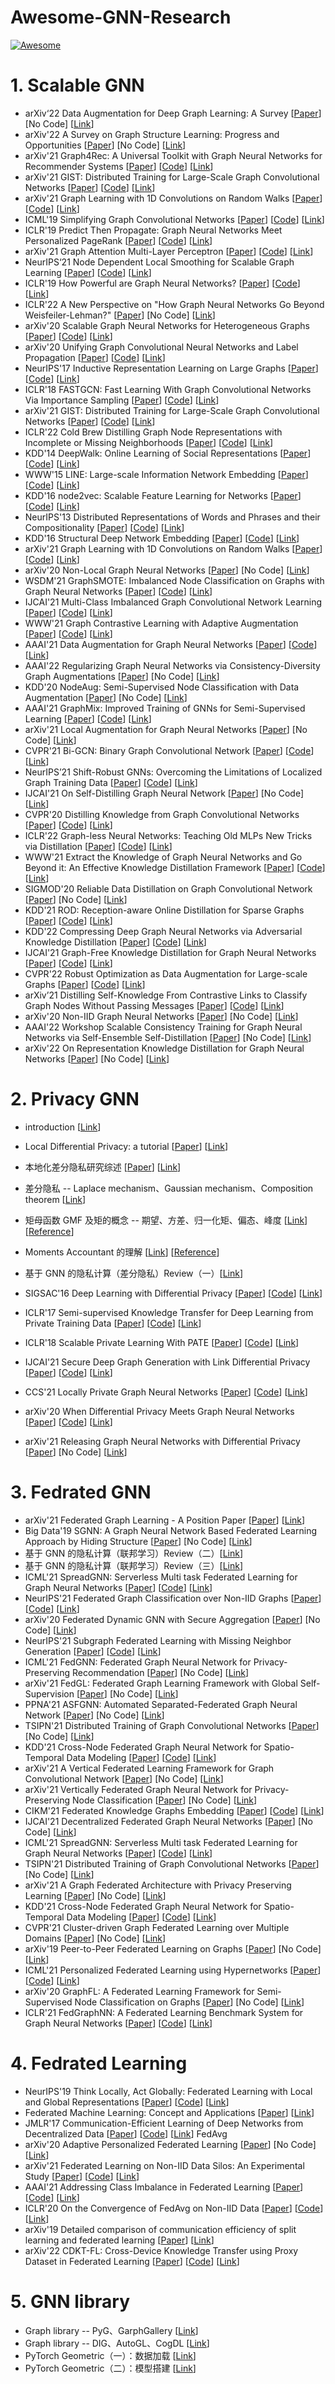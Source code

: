 # Awesome-GNN-Research

[![Awesome](https://cdn.rawgit.com/sindresorhus/awesome/d7305f38d29fed78fa85652e3a63e154dd8e8829/media/badge.svg)](https://github.com/XunKaiLi/Awesome-GNN-Research)

# 1. Scalable GNN

- arXiv‘22 Data Augmentation for Deep Graph Learning: A Survey  [[Paper](https://arxiv.org/pdf/2202.08235.pdf)] [No Code] [[Link](https://zhuanlan.zhihu.com/p/492146847)]
- arXiv'22 A Survey on Graph Structure Learning: Progress and Opportunities [[Paper](https://arxiv.org/pdf/2103.03036.pdf)] [No Code] [[Link](https://zhuanlan.zhihu.com/p/470614896)]
- arXiv'21 Graph4Rec: A Universal Toolkit with Graph Neural Networks for Recommender Systems [[Paper](https://arxiv.org/abs/2112.01035)] [[Code](https://github.com/PaddlePaddle/PGL/tree/main/apps/Graph4Rec)] [[Link](https://zhuanlan.zhihu.com/p/443243204)]
- arXiv'21 GIST: Distributed Training for Large-Scale Graph Convolutional Networks [[Paper](https://arxiv.org/abs/2102.10424)] [[Code](https://github.com/wolfecameron/GIST)] [[Link](https://zhuanlan.zhihu.com/p/433427134)]
- arXiv'21 Graph Learning with 1D Convolutions on Random Walks [[Paper](https://arxiv.org/abs/2102.08786)] [[Code](https://github.com/toenshoff/CRaWl)] [[Link](https://zhuanlan.zhihu.com/p/434173732)]
- ICML'19 Simplifying Graph Convolutional Networks [[Paper](https://arxiv.org/abs/1902.07153v1)] [[Code](https://github.com/Tiiiger/SGC)] [[Link](https://zhuanlan.zhihu.com/p/411236675)]
- ICLR'19 Predict Then Propagate: Graph Neural Networks Meet Personalized PageRank [[Paper](https://arxiv.org/abs/1810.05997v5)] [[Code](https://github.com/benedekrozemberczki/APPNP)] [[Link](https://zhuanlan.zhihu.com/p/419843669)]
- arXiv'21 Graph Attention Multi-Layer Perceptron [[Paper](https://arxiv.org/abs/2108.10097)] [[Code](https://github.com/PKU-DAIR/GAMLP)] [[Link](https://zhuanlan.zhihu.com/p/426485085)]
- NeurIPS‘21 Node Dependent Local Smoothing for Scalable Graph Learning [[Paper](https://arxiv.org/abs/2110.14377)] [[Code](https://github.com/zwt233/NDLS)] [[Link](https://zhuanlan.zhihu.com/p/445986238)]
- ICLR'19 How Powerful are Graph Neural Networks? [[Paper](https://arxiv.org/abs/1810.00826)] [[Code](https://github.com/weihua916/powerful-gnns)] [[Link](https://zhuanlan.zhihu.com/p/464818620)] 
- ICLR'22 A New Perspective on "How Graph Neural Networks Go Beyond Weisfeiler-Lehman?" [[Paper](https://openreview.net/forum?id=uxgg9o7bI_3)] [No Code] [[Link](https://zhuanlan.zhihu.com/p/465200994)] 
- arXiv'20 Scalable Graph Neural Networks for Heterogeneous Graphs [[Paper](https://arxiv.org/abs/2011.09679)] [[Code](https://github.com/facebookresearch/NARS)] [[Link](https://zhuanlan.zhihu.com/p/490723967)]
- arXiv'20 Unifying Graph Convolutional Neural Networks and Label Propagation [[Paper](https://arxiv.org/abs/2002.06755)] [[Code](https://github.com/liu6zijian/GCN-LPA-PyTorch)] [[Link](https://zhuanlan.zhihu.com/p/501120937)]
- NeurIPS'17 Inductive Representation Learning on Large Graphs [[Paper](https://arxiv.org/abs/1706.02216v2)] [[Code](https://github.com/williamleif/GraphSAGE)] [[Link](https://zhuanlan.zhihu.com/p/411612848)]
- ICLR'18 FASTGCN: Fast Learning With Graph Convolutional Networks Via Importance Sampling [[Paper](https://arxiv.org/abs/1801.10247)] [[Code](https://github.com/matenure/FastGCN)] [[Link](https://zhuanlan.zhihu.com/p/412020874)]
- arXiv'21 GIST: Distributed Training for Large-Scale Graph Convolutional Networks [[Paper](https://arxiv.org/abs/2102.10424)] [[Code](https://github.com/wolfecameron/GIST)] [[Link](https://zhuanlan.zhihu.com/p/433427134)]
- ICLR'22 Cold Brew Distilling Graph Node Representations with Incomplete or Missing Neighborhoods [[Paper](https://arxiv.org/abs/2111.04840)] [[Code](https://github.com/amazon-research/gnn-tail-generalization)] [[Link](https://zhuanlan.zhihu.com/p/511394613)]
- KDD'14 DeepWalk: Online Learning of Social Representations [[Paper](https://arxiv.org/abs/1403.6652)] [[Code](https://github.com/phanein/deepwalk)] [[Link](https://zhuanlan.zhihu.com/p/412713441)]
- WWW'15 LINE: Large-scale Information Network Embedding [[Paper](https://arxiv.org/abs/1503.03578)] [[Code](https://github.com/snowkylin/line)] [[Link](https://zhuanlan.zhihu.com/p/412787557)]
- KDD'16 node2vec: Scalable Feature Learning for Networks [[Paper](https://arxiv.org/abs/1607.00653)] [[Code](https://github.com/eliorc/node2vec)] [[Link](https://zhuanlan.zhihu.com/p/413046898)]
- NeurIPS'13  Distributed Representations of Words and Phrases and their Compositionality [[Paper](https://arxiv.org/abs/1310.4546)] [[Code](https://github.com/brijml/mikolov_word2vec)] [[Link](https://zhuanlan.zhihu.com/p/413169135)]
- KDD'16 Structural Deep Network Embedding [[Paper](http://www.kdd.org/kdd2016/papers/files/rfp0191-wangAemb.pdf)] [[Code](https://github.com/suanrong/SDNE)] [[Link](https://zhuanlan.zhihu.com/p/413468532)]
- arXiv'21 Graph Learning with 1D Convolutions on Random Walks [[Paper](https://arxiv.org/abs/2102.08786)] [[Code](https://github.com/toenshoff/CRaWl)] [[Link](https://zhuanlan.zhihu.com/p/434173732)]
- arXiv'20 Non-Local Graph Neural Networks [[Paper](https://arxiv.org/abs/2005.14612v1)] [No Code] [[Link](https://zhuanlan.zhihu.com/p/444884642)] 
- WSDM'21 GraphSMOTE: Imbalanced Node Classification on Graphs with Graph Neural Networks [[Paper](https://arxiv.org/abs/2103.08826)] [[Code](https://github.com/TianxiangZhao/GraphSmote)] [[Link](https://zhuanlan.zhihu.com/p/445035949)] 
- IJCAI'21 Multi-Class Imbalanced Graph Convolutional Network Learning [[Paper](https://www.ijcai.org/proceedings/2020/0398.pdf)] [[Code](https://github.com/codeshareabc/DRGCN)] [[Link](https://zhuanlan.zhihu.com/p/446314982)]  
- WWW'21 Graph Contrastive Learning with Adaptive Augmentation [[Paper](https://arxiv.org/abs/2010.14945)] [[Code](https://github.com/CRIPAC-DIG/GCA)] [[Link](https://zhuanlan.zhihu.com/p/446868435)] 
- AAAI'21 Data Augmentation for Graph Neural Networks [[Paper](https://www.aaai.org/AAAI21Papers/AAAI-10012.ZhaoT.pdf)] [[Code](https://github.com/zhao-tong/GAug)] [[Link](https://zhuanlan.zhihu.com/p/466617745)] 
- AAAI'22 Regularizing Graph Neural Networks via Consistency-Diversity Graph Augmentations [[Paper](http://shichuan.org/doc/126.pdf)] [No Code] [[Link](https://zhuanlan.zhihu.com/p/466661027)] 
- KDD'20 NodeAug: Semi-Supervised Node Classification with Data Augmentation [[Paper](https://bhooi.github.io/papers/nodeaug_kdd20.pdf)] [No Code] [[Link](https://zhuanlan.zhihu.com/p/466885671)] 
- AAAI'21 GraphMix: Improved Training of GNNs for Semi-Supervised Learning [[Paper](https://arxiv.org/abs/1909.11715)] [[Code](https://github.com/vikasverma1077/GraphMix)] [[Link](https://zhuanlan.zhihu.com/p/467389235)] 
- arXiv'21 Local Augmentation for Graph Neural Networks [[Paper](https://arxiv.org/pdf/2109.03856.pdf)] [No Code] [[Link](https://zhuanlan.zhihu.com/p/467800945)] 
- CVPR'21 Bi-GCN: Binary Graph Convolutional Network [[Paper](https://arxiv.org/abs/2010.07565)] [[Code](https://github.com/bywmm/Bi-GCN)] [[Link](https://zhuanlan.zhihu.com/p/520825504)]
- NeurIPS’21 Shift-Robust GNNs: Overcoming the Limitations of Localized Graph Training Data [[Paper](https://link.zhihu.com/?target=https%3A//proceedings.neurips.cc/paper/2021/file/eb55e369affa90f77dd7dc9e2cd33b16-Paper.pdf)] [[Code](https://github.com/GentleZhu/Shift-Robust-GNNs)] [[Link](https://zhuanlan.zhihu.com/p/522066981)]
- IJCAI'21 On Self-Distilling Graph Neural Network [[Paper](https://arxiv.org/abs/2011.02255)] [No Code] [[Link](https://zhuanlan.zhihu.com/p/522345993)]
- CVPR'20 Distilling Knowledge from Graph Convolutional Networks [[Paper](https://arxiv.org/abs/2003.10477)] [[Code](https://github.com/ihollywhy/DistillGCN.PyTorch)] [[Link](https://zhuanlan.zhihu.com/p/522926912)]
- ICLR'22 Graph-less Neural Networks: Teaching Old MLPs New Tricks via Distillation [[Paper](https://arxiv.org/abs/2110.08727)] [[Code](https://github.com/snap-research/graphless-neural-networks)] [[Link](https://zhuanlan.zhihu.com/p/523383588)]
- WWW'21  Extract the Knowledge of Graph Neural Networks and Go Beyond it: An Effective Knowledge Distillation Framework  [[Paper](https://arxiv.org/abs/2103.02885)] [[Code](https://github.com/BUPT-GAMMA/CPF)] [[Link](https://zhuanlan.zhihu.com/p/523829567)]
- SIGMOD'20 Reliable Data Distillation on Graph Convolutional Network [[Paper](http://olivier.ruas.free.fr/papers/SIGMOD20.pdf)] [No Code] [[Link](https://zhuanlan.zhihu.com/p/524706697)]
- KDD'21 ROD: Reception-aware Online Distillation for Sparse Graphs [[Paper](https://arxiv.org/pdf/2107.11789.pdf)] [[Code](https://github.com/zwt233/ROD)] [[Link](https://zhuanlan.zhihu.com/p/524839956)]
- KDD'22 Compressing Deep Graph Neural Networks via Adversarial Knowledge Distillation [[Paper](https://arxiv.org/pdf/2205.11678.pdf)] [[Code](https://github.com/MIRALab-USTC/GraphAKD)] [[Link](https://zhuanlan.zhihu.com/p/525223627)]
- IJCAI'21 Graph-Free Knowledge Distillation for Graph Neural Networks [[Paper](https://www.ijcai.org/proceedings/2021/0320.pdf)] [[Code](https://github.com/Xiang-Deng-DL/GFKD)] [[Link](https://zhuanlan.zhihu.com/p/526258612)]
- CVPR'22 Robust Optimization as Data Augmentation for Large-scale Graphs [[Paper](https://openaccess.thecvf.com/content/CVPR2022/papers/Kong_Robust_Optimization_As_Data_Augmentation_for_Large-Scale_Graphs_CVPR_2022_paper.pdf)] [[Code](https://github.com/devnkong/FLAG)] [[Link](https://zhuanlan.zhihu.com/p/527957286)]
- arXiv’21 Distilling Self-Knowledge From Contrastive Links to Classify Graph Nodes Without Passing Messages [[Paper](https://arxiv.org/pdf/2106.08541.pdf)] [[Code](https://github.com/cf020031308/LinkDist)] [[Link](https://zhuanlan.zhihu.com/p/528128661)]
- arXiv'20 Non-IID Graph Neural Networks [[Paper](https://arxiv.org/abs/2005.12386)] [No Code] [[Link](https://zhuanlan.zhihu.com/p/444278767)] 
- AAAI'22 Workshop  Scalable Consistency Training for Graph Neural Networks via Self-Ensemble Self-Distillation [[Paper](https://arxiv.org/pdf/2110.06290.pdf)] [No Code] [[Link](https://zhuanlan.zhihu.com/p/529094761)]
- arXiv'22 On Representation Knowledge Distillation for Graph Neural Networks [[Paper](https://arxiv.org/pdf/2111.04964.pdf)] [No Code] [[Link](https://zhuanlan.zhihu.com/p/529728564)]

# 2. Privacy GNN

- introduction [[Link](https://zhuanlan.zhihu.com/p/416264898)]
- Local Differential Privacy: a tutorial [[Paper](https://arxiv.org/abs/1907.11908)] [[Link](https://zhuanlan.zhihu.com/p/416556008)]
- 本地化差分隐私研究综述 [[Paper](https://wenku.baidu.com/view/ca901cf8876fb84ae45c3b3567ec102de3bddf84?fr=xueshu)] [[Link](https://zhuanlan.zhihu.com/p/417209747)]
- 差分隐私 -- Laplace mechanism、Gaussian mechanism、Composition theorem [[Link](https://zhuanlan.zhihu.com/p/425732159)]
- 矩母函数 GMF 及矩的概念 -- 期望、方差、归一化矩、偏态、峰度 [[Link](https://zhuanlan.zhihu.com/p/425898950)] [[Reference](https://towardsdatascience.com/moment-generating-function-explained-27821a739035)]
- Moments Accountant 的理解 [[Link](https://zhuanlan.zhihu.com/p/425780267)] [[Reference](https://zhuanlan.zhihu.com/p/264779199)]
- 基于 GNN 的隐私计算（差分隐私）Review（一）[[Link](https://zhuanlan.zhihu.com/p/426267637)]

- SIGSAC'16 Deep Learning with Differential Privacy [[Paper](https://arxiv.org/abs/1607.00133v1)] [[Code](https://github.com/lingyunhao/Deep-Learning-with-Differential-Privacy)] [[Link](https://zhuanlan.zhihu.com/p/419216660)]
- ICLR'17 Semi-supervised Knowledge Transfer for Deep Learning from Private Training Data [[Paper](https://arxiv.org/abs/1610.05755)] [[Code](https://github.com/kamathhrishi/PATE)] [[Link](https://zhuanlan.zhihu.com/p/423009101)]
- ICLR'18 Scalable Private Learning With PATE [[Paper](https://arxiv.org/abs/1802.08908)] [[Code](https://github.com/kamathhrishi/PATE)] [[Link](https://zhuanlan.zhihu.com/p/423063552)]

- IJCAI'21 Secure Deep Graph Generation with Link Differential Privacy [[Paper](https://arxiv.org/abs/2005.00455v3)] [[Code](https://github.com/haonan3/Secure-Network-Release-with-Link-Privacy)] [[Link](https://zhuanlan.zhihu.com/p/417555475)]

- CCS'21 Locally Private Graph Neural Networks [[Paper](https://arxiv.org/pdf/2006.05535.pdf)] [[Code](https://github.com/sisaman/LPGNN)] [[Link](https://zhuanlan.zhihu.com/p/423444455)]
- arXiv'20  When Differential Privacy Meets Graph Neural Networks [[Paper](https://arxiv.org/pdf/2006.05535v1.pdf)]  [[Code](https://github.com/sisaman/LPGNN)]  [[Link](https://zhuanlan.zhihu.com/p/423868946)]
- arXiv'21 Releasing Graph Neural Networks with Differential Privacy [[Paper](https://arxiv.org/abs/2109.08907)] [No Code] [[Link](https://zhuanlan.zhihu.com/p/424463019)]

# 3. Fedrated GNN 

- arXiv'21 Federated Graph Learning - A Position Paper [[Paper](https://arxiv.org/abs/2105.11099)] [[Link](https://zhuanlan.zhihu.com/p/431934452)]
- Big Data'19 SGNN: A Graph Neural Network Based Federated Learning Approach by Hiding Structure [[Paper](https://ieeexplore.ieee.org/abstract/document/9005983)] [No Code] [[Link](https://zhuanlan.zhihu.com/p/430953193)] 
- 基于 GNN 的隐私计算（联邦学习）Review（二）[[Link](https://zhuanlan.zhihu.com/p/432071253)]
- 基于 GNN 的隐私计算（联邦学习）Review（三）[[Link](https://zhuanlan.zhihu.com/p/432126858)]
- ICML'21 SpreadGNN: Serverless Multi task Federated Learning for Graph Neural Networks [[Paper](https://arxiv.org/abs/2106.02743)] [[Code](https://github.com/FedML-AI/SpreadGNN)] [[Link](https://zhuanlan.zhihu.com/p/429720860)] 
- NeurIPS'21 Federated Graph Classification over Non-IID Graphs [[Paper](https://arxiv.org/abs/2106.13423)] [[Code](https://github.com/Oxfordblue7/GCFL)] [[Link](https://zhuanlan.zhihu.com/p/430623053)] 
- arXiv'20 Federated Dynamic GNN with Secure Aggregation [[Paper](https://arxiv.org/abs/2009.07351)] [No Code] [[Link](https://www.zhihu.com/creator/manage/creation/all)] 
- NeurIPS'21 Subgraph Federated Learning with Missing Neighbor Generation [[Paper](https://arxiv.org/abs/2106.13430)] [[Code](https://github.com/zkhku/fedsage)] [[Link](https://zhuanlan.zhihu.com/p/430789355)] 
- ICML'21 FedGNN: Federated Graph Neural Network for Privacy-Preserving Recommendation [[Paper](https://arxiv.org/abs/2102.04925)] [No Code] [[Link](https://zhuanlan.zhihu.com/p/428783383)]
- arXiv'21 FedGL: Federated Graph Learning Framework with Global Self-Supervision [[Paper](https://arxiv.org/abs/2105.03170)] [No Code] [[Link](https://zhuanlan.zhihu.com/p/431049080)]
- PPNA'21 ASFGNN: Automated Separated-Federated Graph Neural Network [[Paper](https://arxiv.org/abs/2011.03248)] [No Code] [[Link](https://zhuanlan.zhihu.com/p/431283541)]
- TSIPN'21 Distributed Training of Graph Convolutional Networks [[Paper](https://arxiv.org/abs/2007.06281)] [No Code] [[Link](https://zhuanlan.zhihu.com/p/433329525)] 
- KDD'21 Cross-Node Federated Graph Neural Network for Spatio-Temporal Data Modeling [[Paper](https://arxiv.org/abs/2106.05223)] [[Code](https://github.com/mengcz13/KDD2021_CNFGNN)] [[Link](https://zhuanlan.zhihu.com/p/434839878)] 
- arXiv'21 A Vertical Federated Learning Framework for Graph Convolutional Network [[Paper](https://arxiv.org/abs/2106.11593)] [No Code] [[Link](https://zhuanlan.zhihu.com/p/431900470)] 
- arXiv'21 Vertically Federated Graph Neural Network for Privacy-Preserving Node Classification [[Paper](https://arxiv.org/abs/2005.11903)] [No Code] [[Link](https://zhuanlan.zhihu.com/p/428406637)]
- CIKM'21 Federated Knowledge Graphs Embedding [[Paper](https://arxiv.org/abs/2105.07615)] [[Code](https://github.com/HKUST-KnowComp/FKGE)] [[Link](https://zhuanlan.zhihu.com/p/437895959)] 
- IJCAI'21 Decentralized Federated Graph Neural Networks [[Paper](https://federated-learning.org/fl-ijcai-2021/FTL-IJCAI21_paper_20.pdf)] [No Code] [[Link](https://zhuanlan.zhihu.com/p/430508567)]
- ICML'21 SpreadGNN: Serverless Multi task Federated Learning for Graph Neural Networks [[Paper](https://arxiv.org/abs/2106.02743)] [[Code](https://github.com/FedML-AI/SpreadGNN)] [[Link](https://zhuanlan.zhihu.com/p/429720860)]
- TSIPN'21 Distributed Training of Graph Convolutional Networks [[Paper](https://arxiv.org/abs/2007.06281)] [No Code] [[Link](https://zhuanlan.zhihu.com/p/433329525)] 
- arXiv'21 A Graph Federated Architecture with Privacy Preserving Learning [[Paper](https://arxiv.org/abs/2104.13215)] [No Code] [[Link](https://zhuanlan.zhihu.com/p/433728803)]
- KDD'21 Cross-Node Federated Graph Neural Network for Spatio-Temporal Data Modeling [[Paper](https://arxiv.org/abs/2106.05223)] [[Code](https://github.com/mengcz13/KDD2021_CNFGNN)] [[Link](https://zhuanlan.zhihu.com/p/434839878)]
- CVPR'21 Cluster-driven Graph Federated Learning over Multiple Domains [[Paper](https://arxiv.org/abs/2104.14628)] [No Code] [[Link](https://zhuanlan.zhihu.com/p/440527314)]
- arXiv'19 Peer-to-Peer Federated Learning on Graphs [[Paper](https://arxiv.org/abs/1901.11173)] [No Code] [[Link](https://zhuanlan.zhihu.com/p/441944011)]
- ICML'21 Personalized Federated Learning using Hypernetworks [[Paper](https://arxiv.org/abs/2103.04628)] [[Code](https://github.com/AvivSham/pFedHN)] [[Link](https://zhuanlan.zhihu.com/p/431130945)] 
- arXiv'20 GraphFL: A Federated Learning Framework for Semi-Supervised Node Classification on Graphs [[Paper](https://arxiv.org/abs/2012.04187)] [No Code] [[Link](https://zhuanlan.zhihu.com/p/431479904)] 
- ICLR'21 FedGraphNN: A Federated Learning Benchmark System for Graph Neural Networks [[Paper](https://arxiv.org/abs/2104.07145)] [[Code](https://github.com/FedML-AI/FedGraphNN)] [[Link](https://zhuanlan.zhihu.com/p/429220636)] 

# 4. Fedrated Learning

- NeurIPS'19 Think Locally, Act Globally: Federated Learning with Local and Global Representations [[Paper](https://arxiv.org/pdf/2001.01523.pdf)] [[Code](https://github.com/pliang279/LG-FedAvg)] [[Link](https://zhuanlan.zhihu.com/p/497030361)]
- Federated Machine Learning: Concept and Applications [[Paper](https://arxiv.org/abs/1902.04885)] [[Link](https://zhuanlan.zhihu.com/p/427770121)]
- JMLR'17 Communication-Efficient Learning of Deep Networks from Decentralized Data [[Paper](http://proceedings.mlr.press/v54/mcmahan17a/mcmahan17a.pdf)] [[Code](https://github.com/AshwinRJ/Federated-Learning-PyTorch)] [[Link](https://zhuanlan.zhihu.com/p/429370255)] FedAvg 
- arXiv'20 Adaptive Personalized Federated Learning [[Paper](https://arxiv.org/abs/2003.13461)] [No Code] [[Link](https://zhuanlan.zhihu.com/p/497269102)]
- arXiv'21 Federated Learning on Non-IID Data Silos: An Experimental Study [[Paper](https://arxiv.org/abs/2102.02079)] [[Code](https://github.com/Xtra-Computing/NIID-Bench)] [[Link](https://zhuanlan.zhihu.com/p/439561676)] 
- AAAI'21 Addressing Class Imbalance in Federated Learning [[Paper](https://arxiv.org/abs/2008.06217)] [[Code](https://github.com/balanced-fl/Addressing-Class-Imbalance-FL)] [[Link](https://zhuanlan.zhihu.com/p/443009189)] 
- ICLR'20 On the Convergence of FedAvg on Non-IID Data [[Paper](https://arxiv.org/abs/1907.02189)] [[Code](https://github.com/lx10077/fedavgpy)] [[Link](https://zhuanlan.zhihu.com/p/500005337)]
- arXiv'19 Detailed comparison of communication efficiency of split learning and federated learning [[Paper](https://arxiv.org/pdf/1909.09145.pdf)] [[Link](https://zhuanlan.zhihu.com/p/435255850)] 
- arXiv'22 CDKT-FL: Cross-Device Knowledge Transfer using Proxy Dataset in Federated Learning [[Paper](https://arxiv.org/pdf/2204.01542.pdf)] [[Code](https://github.com/Agent2H/CDKT_FL)] [[Link](https://zhuanlan.zhihu.com/p/528950968)]

# 5. GNN library

- Graph library -- PyG、GarphGallery [[Link](https://zhuanlan.zhihu.com/p/420587332)]
- Graph library -- DIG、AutoGL、CogDL [[Link](https://zhuanlan.zhihu.com/p/422082239)]
- PyTorch Geometric（一）：数据加载 [[Link](https://zhuanlan.zhihu.com/p/425974734)]
- PyTorch Geometric（二）：模型搭建 [[Link](https://zhuanlan.zhihu.com/p/427083823)]

